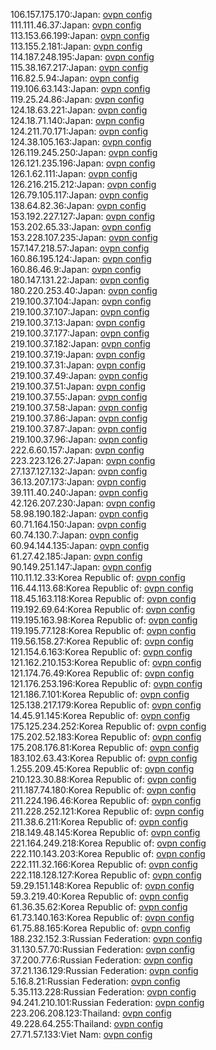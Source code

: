 106.157.175.170:Japan: [ovpn config](vpn/106_157_175_170.ovpn)  
111.111.46.37:Japan: [ovpn config](vpn/111_111_46_37.ovpn)  
113.153.66.199:Japan: [ovpn config](vpn/113_153_66_199.ovpn)  
113.155.2.181:Japan: [ovpn config](vpn/113_155_2_181.ovpn)  
114.187.248.195:Japan: [ovpn config](vpn/114_187_248_195.ovpn)  
115.38.167.217:Japan: [ovpn config](vpn/115_38_167_217.ovpn)  
116.82.5.94:Japan: [ovpn config](vpn/116_82_5_94.ovpn)  
119.106.63.143:Japan: [ovpn config](vpn/119_106_63_143.ovpn)  
119.25.24.86:Japan: [ovpn config](vpn/119_25_24_86.ovpn)  
124.18.63.221:Japan: [ovpn config](vpn/124_18_63_221.ovpn)  
124.18.71.140:Japan: [ovpn config](vpn/124_18_71_140.ovpn)  
124.211.70.171:Japan: [ovpn config](vpn/124_211_70_171.ovpn)  
124.38.105.163:Japan: [ovpn config](vpn/124_38_105_163.ovpn)  
126.119.245.250:Japan: [ovpn config](vpn/126_119_245_250.ovpn)  
126.121.235.196:Japan: [ovpn config](vpn/126_121_235_196.ovpn)  
126.1.62.111:Japan: [ovpn config](vpn/126_1_62_111.ovpn)  
126.216.215.212:Japan: [ovpn config](vpn/126_216_215_212.ovpn)  
126.79.105.117:Japan: [ovpn config](vpn/126_79_105_117.ovpn)  
138.64.82.36:Japan: [ovpn config](vpn/138_64_82_36.ovpn)  
153.192.227.127:Japan: [ovpn config](vpn/153_192_227_127.ovpn)  
153.202.65.33:Japan: [ovpn config](vpn/153_202_65_33.ovpn)  
153.228.107.235:Japan: [ovpn config](vpn/153_228_107_235.ovpn)  
157.147.218.57:Japan: [ovpn config](vpn/157_147_218_57.ovpn)  
160.86.195.124:Japan: [ovpn config](vpn/160_86_195_124.ovpn)  
160.86.46.9:Japan: [ovpn config](vpn/160_86_46_9.ovpn)  
180.147.131.22:Japan: [ovpn config](vpn/180_147_131_22.ovpn)  
180.220.253.40:Japan: [ovpn config](vpn/180_220_253_40.ovpn)  
219.100.37.104:Japan: [ovpn config](vpn/219_100_37_104.ovpn)  
219.100.37.107:Japan: [ovpn config](vpn/219_100_37_107.ovpn)  
219.100.37.13:Japan: [ovpn config](vpn/219_100_37_13.ovpn)  
219.100.37.177:Japan: [ovpn config](vpn/219_100_37_177.ovpn)  
219.100.37.182:Japan: [ovpn config](vpn/219_100_37_182.ovpn)  
219.100.37.19:Japan: [ovpn config](vpn/219_100_37_19.ovpn)  
219.100.37.31:Japan: [ovpn config](vpn/219_100_37_31.ovpn)  
219.100.37.49:Japan: [ovpn config](vpn/219_100_37_49.ovpn)  
219.100.37.51:Japan: [ovpn config](vpn/219_100_37_51.ovpn)  
219.100.37.55:Japan: [ovpn config](vpn/219_100_37_55.ovpn)  
219.100.37.58:Japan: [ovpn config](vpn/219_100_37_58.ovpn)  
219.100.37.86:Japan: [ovpn config](vpn/219_100_37_86.ovpn)  
219.100.37.87:Japan: [ovpn config](vpn/219_100_37_87.ovpn)  
219.100.37.96:Japan: [ovpn config](vpn/219_100_37_96.ovpn)  
222.6.60.157:Japan: [ovpn config](vpn/222_6_60_157.ovpn)  
223.223.126.27:Japan: [ovpn config](vpn/223_223_126_27.ovpn)  
27.137.127.132:Japan: [ovpn config](vpn/27_137_127_132.ovpn)  
36.13.207.173:Japan: [ovpn config](vpn/36_13_207_173.ovpn)  
39.111.40.240:Japan: [ovpn config](vpn/39_111_40_240.ovpn)  
42.126.207.230:Japan: [ovpn config](vpn/42_126_207_230.ovpn)  
58.98.190.182:Japan: [ovpn config](vpn/58_98_190_182.ovpn)  
60.71.164.150:Japan: [ovpn config](vpn/60_71_164_150.ovpn)  
60.74.130.7:Japan: [ovpn config](vpn/60_74_130_7.ovpn)  
60.94.144.135:Japan: [ovpn config](vpn/60_94_144_135.ovpn)  
61.27.42.185:Japan: [ovpn config](vpn/61_27_42_185.ovpn)  
90.149.251.147:Japan: [ovpn config](vpn/90_149_251_147.ovpn)  
110.11.12.33:Korea Republic of: [ovpn config](vpn/110_11_12_33.ovpn)  
116.44.113.68:Korea Republic of: [ovpn config](vpn/116_44_113_68.ovpn)  
118.45.163.118:Korea Republic of: [ovpn config](vpn/118_45_163_118.ovpn)  
119.192.69.64:Korea Republic of: [ovpn config](vpn/119_192_69_64.ovpn)  
119.195.163.98:Korea Republic of: [ovpn config](vpn/119_195_163_98.ovpn)  
119.195.77.128:Korea Republic of: [ovpn config](vpn/119_195_77_128.ovpn)  
119.56.158.27:Korea Republic of: [ovpn config](vpn/119_56_158_27.ovpn)  
121.154.6.163:Korea Republic of: [ovpn config](vpn/121_154_6_163.ovpn)  
121.162.210.153:Korea Republic of: [ovpn config](vpn/121_162_210_153.ovpn)  
121.174.76.49:Korea Republic of: [ovpn config](vpn/121_174_76_49.ovpn)  
121.176.253.196:Korea Republic of: [ovpn config](vpn/121_176_253_196.ovpn)  
121.186.7.101:Korea Republic of: [ovpn config](vpn/121_186_7_101.ovpn)  
125.138.217.179:Korea Republic of: [ovpn config](vpn/125_138_217_179.ovpn)  
14.45.91.145:Korea Republic of: [ovpn config](vpn/14_45_91_145.ovpn)  
175.125.234.252:Korea Republic of: [ovpn config](vpn/175_125_234_252.ovpn)  
175.202.52.183:Korea Republic of: [ovpn config](vpn/175_202_52_183.ovpn)  
175.208.176.81:Korea Republic of: [ovpn config](vpn/175_208_176_81.ovpn)  
183.102.63.43:Korea Republic of: [ovpn config](vpn/183_102_63_43.ovpn)  
1.255.209.45:Korea Republic of: [ovpn config](vpn/1_255_209_45.ovpn)  
210.123.30.88:Korea Republic of: [ovpn config](vpn/210_123_30_88.ovpn)  
211.187.74.180:Korea Republic of: [ovpn config](vpn/211_187_74_180.ovpn)  
211.224.196.46:Korea Republic of: [ovpn config](vpn/211_224_196_46.ovpn)  
211.228.252.121:Korea Republic of: [ovpn config](vpn/211_228_252_121.ovpn)  
211.38.6.211:Korea Republic of: [ovpn config](vpn/211_38_6_211.ovpn)  
218.149.48.145:Korea Republic of: [ovpn config](vpn/218_149_48_145.ovpn)  
221.164.249.218:Korea Republic of: [ovpn config](vpn/221_164_249_218.ovpn)  
222.110.143.203:Korea Republic of: [ovpn config](vpn/222_110_143_203.ovpn)  
222.111.32.166:Korea Republic of: [ovpn config](vpn/222_111_32_166.ovpn)  
222.118.128.127:Korea Republic of: [ovpn config](vpn/222_118_128_127.ovpn)  
59.29.151.148:Korea Republic of: [ovpn config](vpn/59_29_151_148.ovpn)  
59.3.219.40:Korea Republic of: [ovpn config](vpn/59_3_219_40.ovpn)  
61.36.35.62:Korea Republic of: [ovpn config](vpn/61_36_35_62.ovpn)  
61.73.140.163:Korea Republic of: [ovpn config](vpn/61_73_140_163.ovpn)  
61.75.88.165:Korea Republic of: [ovpn config](vpn/61_75_88_165.ovpn)  
188.232.152.3:Russian Federation: [ovpn config](vpn/188_232_152_3.ovpn)  
31.130.57.70:Russian Federation: [ovpn config](vpn/31_130_57_70.ovpn)  
37.200.77.6:Russian Federation: [ovpn config](vpn/37_200_77_6.ovpn)  
37.21.136.129:Russian Federation: [ovpn config](vpn/37_21_136_129.ovpn)  
5.16.8.21:Russian Federation: [ovpn config](vpn/5_16_8_21.ovpn)  
5.35.113.228:Russian Federation: [ovpn config](vpn/5_35_113_228.ovpn)  
94.241.210.101:Russian Federation: [ovpn config](vpn/94_241_210_101.ovpn)  
223.206.208.123:Thailand: [ovpn config](vpn/223_206_208_123.ovpn)  
49.228.64.255:Thailand: [ovpn config](vpn/49_228_64_255.ovpn)  
27.71.57.133:Viet Nam: [ovpn config](vpn/27_71_57_133.ovpn)  
